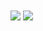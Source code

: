 <a>
  <img align="center" src="https://github-readme-stats.vercel.app/api?username=mehdirtal&show_icons=true&theme=dark-github" />
</a>
<a>
  <img align="center" src="https://github-readme-stats.vercel.app/api/top-langs/?username=mehdirtal&layout=compact&theme=dark_github" />
</a>
